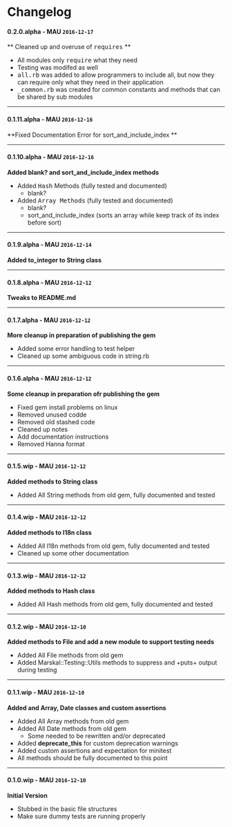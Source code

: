 # Changelog

#### 0.2.0.alpha - MAU `2016-12-17`  
** Cleaned up and overuse of <tt>requires</tt> **
* All modules only <tt>require</tt> what they need
* Testing was modifed as well
* <tt>all.rb</tt> was added to allow programmers to include all, 
  but now they can require only what they need in their application
* <tt>_common.rb</tt> was created for common constants and methods that can be shared by sub modules      

---

#### 0.1.11.alpha - MAU `2016-12-16`  
**Fixed Documentation Error for sort_and_include_index **

---

#### 0.1.10.alpha - MAU `2016-12-16`  
**Added blank? and sort_and_include_index methods**

* Added <tt>Hash</tt> Methods (fully tested and documented)
    * blank?
* Added <tt>Array Methods</tt> (fully tested and documented)
    * blank?
    * sort_and_include_index  (sorts an array while keep track of its index before sort)

---

#### 0.1.9.alpha - MAU `2016-12-14`  
**Added to_integer to String class**

---

#### 0.1.8.alpha - MAU `2016-12-12`  
**Tweaks to README.md**

---

#### 0.1.7.alpha - MAU `2016-12-12`  
**More cleanup in preparation of publishing the gem**

* Added some error handling to test helper
* Cleaned up some ambiguous code in string.rb

---

#### 0.1.6.alpha - MAU `2016-12-12`  
**Some cleanup in preparation ofr publishing the gem**

* Fixed gem install problems on linux
* Removed unused codde
* Removed old stashed code
* Cleaned up notes
* Add documentation instructions
* Removed Hanna format

---

#### 0.1.5.wip - MAU `2016-12-12`  
**Added methods to String class**

* Added All String methods from old gem, fully documented and tested

---

#### 0.1.4.wip - MAU `2016-12-12`  
**Added methods to I18n class**

* Added All I18n methods from old gem, fully documented and tested
* Cleaned up some other documentation

---

#### 0.1.3.wip - MAU `2016-12-12`  
**Added methods to Hash class**

* Added All Hash methods from old gem, fully documented and tested

---

#### 0.1.2.wip - MAU `2016-12-10`  
**Added methods to File and add a new module to support testing needs**

* Added All File methods from old gem
* Added Marskal::Testing::Utils methods to suppress and +puts+ output during testing

---

#### 0.1.1.wip - MAU `2016-12-10`  
**Added and Array, Date classes and custom assertions**

* Added All Array methods from old gem
* Added All Date methods from old gem
    * Some needed to be rewritten and/or deprecated
* Added <b>deprecate_this</b> for custom deprecation warnings
* Added custom assertions and expectation for minitest
* All methods should be fully documented to this point

---

#### 0.1.0.wip - MAU `2016-12-10`  
**Initial Version**

* Stubbed in the basic file structures
* Make sure dummy tests are running properly



